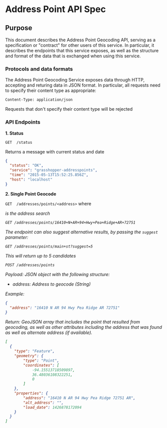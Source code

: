 # Address Point API Spec

## Purpose
This document describes the Address Point Geocoding API, serving as a specification or "contract" for other users of this service.
In particular, it describes the endpoints that this service exposes, as well as the structure and format of the data that is exchanged when using this service.

### Protocols and data formats
The Address Point Geocoding Service exposes data through HTTP, accepting and returing data in JSON format. 
In particular, all requests need to specify their content type as appropriate:

```
Content-Type: application/json
```

Requests that don't specify their content type will be rejected

### API Endpoints

**1. Status**

`GET  /status`

Returns a message with current status and date

```json
{
  "status": "OK",
  "service": "grasshopper-addresspoints",
  "time": "2015-05-13T15:52:25.856Z",
  "host": "localhost"
}
```

**2. Single Point Geocode**

`GET  /addresses/points/<address>` where <address> is the address search

`GET /addresses/points/16410+N+AR+94+Hwy+Pea+Ridge+AR+72751`

The endpoint can also suggest alternative results, by passing the `suggest` parameter:

`GET /addresses/points/main+st?suggest=5`

This will return up to 5 candidates

`POST /addresses/points`

Payload: JSON object with the following structure:

* address: Address to geocode (String)

Example:

```json
{
  "address": "16410 N AR 94 Hwy Pea Ridge AR 72751"
}
```

Return: GeoJSON array that includes the point that resulted from geocoding, as well as other attributes including the address that was found as well as alternate address (if available).

```json
[
  {
    "type": "Feature",
    "geometry": {
        "type": "Point",
        "coordinates": [
            -94.15513718509897,
            36.48036108322251,
            0
        ]
    },
    "properties": {
        "address": "16410 N AR 94 Hwy Pea Ridge 72751 AR",
        "alt_address": "",
        "load_date": 1426878172094
    }
  }
]
```




